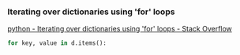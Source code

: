 ###  Iterating over dictionaries using 'for' loops


[python - Iterating over dictionaries using 'for' loops - Stack Overflow](https://stackoverflow.com/questions/3294889/iterating-over-dictionaries-using-for-loops)


 

```python
for key, value in d.items():

```
